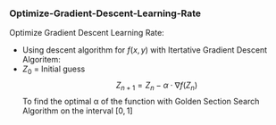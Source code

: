 ### Optimize-Gradient-Descent-Learning-Rate
Optimize Gradient Descent Learning Rate:
* Using descent algorithm for $f(x,y)$ with Itertative Gradient Descent Algoritem:
* $Z_0$ = Initial guess
 $$Z_{n+1}=Z_{n}-\alpha\cdot\nabla f(Z_{n})$$ 
 To find the optimal α of the function with Golden Section Search Algorithm on the interval $[0,1]$
 
